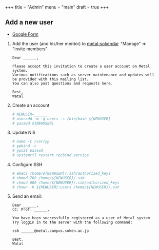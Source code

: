 +++
title = "Admin"
menu = "main"
draft = true
+++

## Add a new user

- [Google Form](https://docs.google.com/forms/d/13PUga_MUGX5cuFJ5dUjMC9BC1P1cQN4rohS_g-AQIz8/edit)

1.  Add the user (and his/her mentor) to
    [metal-sokendai](https://groups.google.com/forum/#!forum/metal-sokendai):
    "Manage" => "Invite members"
    ```
    Dear ______,

    Please accept this invitation to create a user account on Metal system.
    Various notifications such as server maintenance and updates will be provided with this mailing list.
    You can also post questions and requests here.

    Best,
    Watal
    ```

1.  Create an account
    ```sh
    # NEWUSER=______
    # useradd -m -g users -s /bin/bash ${NEWUSER}
    # passwd ${NEWUSER}
    ```

1.  Update NIS
    ```sh
    # make -C /var/yp
    # ypbind -c
    # ypcat passwd
    # systemctl restart rpcbind.service
    ```

1.  Configure SSH
    ```sh
    # emacs /home/${NEWUSER}/.ssh/authorized_keys
    # chmod 700 /home/${NEWUSER}/.ssh
    # chmod 600 /home/${NEWUSER}/.ssh/authorized_keys
    # chown -R ${NEWUSER}:users /home/${NEWUSER}/.ssh
    ```

1.  Send an email:
    ```
    Dear ______,
    CC: Prof. ______,

    You have been successfully registered as a user of Metal system.
    Try loggin in to the server with the following command:

    ssh ______@metal.campus.soken.ac.jp

    Best,
    Watal
    ```
